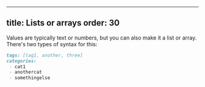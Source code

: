 ***

title: Lists or arrays
order: 30
---------

Values are typically text or numbers, but you can also make it a list or array.
There's two types of syntax for this:

```md
tags: [tag1, another, three]
categories:
 - cat1
 - anothercat
 - somethingelse
```
